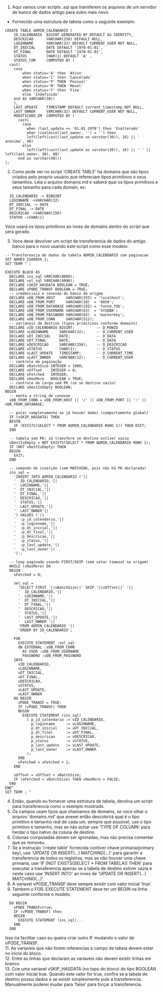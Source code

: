 
1. Aqui vamos criar scripts .sql que transferem os arquivos de um servidor de banco de dados antigo para outro mais novo.
* Fornecido uma estrutura de tabela como o seguinte exemplo:
```
CREATE TABLE ADMIN_CALENDARIO (
    ID_CALENDARIO  BIGINT GENERATED BY DEFAULT AS IDENTITY,
    DESCRICAO      VARCHAR(250) DEFAULT NULL,
    LOGINNAME      VARCHAR(32) DEFAULT CURRENT_USER NOT NULL,
    DT_INICIAL     DATE DEFAULT '1970-01-01',
    DT_FINAL       DATE DEFAULT '1970-01-01',
    STATUS         CHAR(1) DEFAULT 'A' ,
    STATUS_COM     COMPUTED BY (
  cast(
    case
        when status='A' then 'Ativo'
        when status='C' then 'Cancelado'
        when status='P' THEN 'Pessoal'
        when status='M' THEN 'Movel'
        when status='F' then 'Fixo'
        else 'Indefinido'
    end AS VARCHAR(30))
    ),
    LAST_UPDATE    TIMESTAMP DEFAULT current_timestamp NOT NULL,
    LAST_OWNER     VARCHAR(32) DEFAULT CURRENT_USER NOT NULL,
    MODIFICADO_EM  COMPUTED BY (
      cast(
        case
          when (last_update <= '01.01.1970') then 'Inalterado'
          when (coalesce(last_owner, '') = '') then
          left(left(cast(last_update as varchar(30)), 16) || ' anonimo', 40)
        else
          left(left(cast(last_update as varchar(30)), 16) || ' ' || left(last_owner, 30), 40)
      end as varchar(40)))
);
```

2. Como pode ver no script 'CREATE TABLE' há domains que são tipos criados pelo proprio usuário que refereciam tipos primitivos e seus tamanhos. Leia o arquivo domains.md e saberá qual os tipos primitivos e seus tamanho para cada domain, ex:  
```
  ID_CALENDARIO -> BINGINT
  LOGINNAME ->VARCHAR(32)
  DT_INICIAL -> DATE
  DT_FINAL -> DATE
  DESCRICAO ->VARCHAR(250)
  STATUS ->CHAR(1)
```  
Voce usará os tipos primitivos ao inves de domains dentro do script que será gerado.   

3. Voce deve devolver um script de transferencia de dados do antigo banco para o novo usando este script como esse modelo:  
```
-- Transferencia de dados da tabela ADMIN_CALENDARIO com paginacao  
SET NAMES ISO8859_1;  
SET TERM ^ ;  

EXECUTE BLOCK AS
  DECLARE ins_sql VARCHAR(8000);
  DECLARE sel_sql VARCHAR(4096);
  DECLARE vSKIP_HASDATA BOOLEAN = TRUE;
  DECLARE vPODE_TRANSF BOOLEAN = TRUE;
  -- credenciais e conexão do banco de origem
  DECLARE vDB_FROM_HOST     VARCHAR(255) = 'localhost';
  DECLARE vDB_FROM_PORT     VARCHAR(10)  = '8050';
  DECLARE vDB_FROM_DATABASE VARCHAR(255) = 'fonte.fdb';
  DECLARE vDB_FROM_USERNAME VARCHAR(63)  = 'SYSDBA';
  DECLARE vDB_FROM_PASSWORD VARCHAR(63)  = 'masterkey';
  DECLARE vDB_FROM_CONN     VARCHAR(512);
  -- variáveis de destino (tipos primitivos conforme domains)
  DECLARE vID_CALENDARIO BIGINT;          -- D_ROWID
  DECLARE vLOGINNAME     VARCHAR(32);     -- D_CURRENT_USER
  DECLARE vDT_INICIAL    DATE;            -- D_DATA
  DECLARE vDT_FINAL      DATE;            -- D_DATA
  DECLARE vDESCRICAO     VARCHAR(250);    -- D_DESCRICAO
  DECLARE vSTATUS        CHAR(1);         -- D_STATUS
  DECLARE vLAST_UPDATE   TIMESTAMP;       -- D_CURRENT_TIME
  DECLARE vLAST_OWNER    VARCHAR(32);     -- D_CURRENT_USER
  -- controle de paginação
  DECLARE vBatchSize INTEGER = 1000;
  DECLARE vOffset    INTEGER = 0;
  DECLARE vFetched   INTEGER;
  DECLARE vHasMore   BOOLEAN = TRUE;
  -- controle de carga sem PK (só se destino vazio)
  DECLARE vDestIsEmpty BOOLEAN;
BEGIN
  -- monta a string de conexao
  vDB_FROM_CONN = vDB_FROM_HOST || '/' || vDB_FROM_PORT || ':' || vDB_FROM_DATABASE;

  -- pular completamente se já houver dados (comportamento global)
  IF (vSKIP_HASDATA) THEN
  BEGIN
    IF (EXISTS(SELECT * FROM ADMIN_CALENDARIO ROWS 1)) THEN EXIT;
  END

  -- tabela sem PK: só transfere se destino estiver vazio
  vDestIsEmpty = NOT EXISTS(SELECT * FROM ADMIN_CALENDARIO ROWS 1);
  IF (NOT vDestIsEmpty) THEN
  BEGIN
    EXIT;
  END

  -- comando de inserção (sem MATCHING, pois não há PK declarada)
  ins_sql =
    'INSERT INTO ADMIN_CALENDARIO ('||
    '  ID_CALENDARIO,'||
    '  LOGINNAME,'||
    '  DT_INICIAL,'||
    '  DT_FINAL,'||
    '  DESCRICAO,'||
    '  STATUS,'||
    '  LAST_UPDATE,'||
    '  LAST_OWNER'||
    ') VALUES ('||
    '  :p_id_calendario,'||
    '  :p_loginname,'||
    '  :p_dt_inicial,'||
    '  :p_dt_final,'||
    '  :p_descricao,'||
    '  :p_status,'||
    '  :p_last_update,'||
    '  :p_last_owner'||
    ')';

  -- loop paginado usando FIRST/SKIP (sem setar timeout na origem)
  WHILE (vHasMore) DO
  BEGIN
    vFetched = 0;

    sel_sql =
      'SELECT FIRST '||vBatchSize||' SKIP '||vOffset||' '||
      '  ID_CALENDARIO,'||
      '  LOGINNAME,'||
      '  DT_INICIAL,'||
      '  DT_FINAL,'||
      '  DESCRICAO,'||
      '  STATUS,'||
      '  LAST_UPDATE,'||
      '  LAST_OWNER '||
      'FROM ADMIN_CALENDARIO '||
      'ORDER BY ID_CALENDARIO';

    FOR
      EXECUTE STATEMENT :sel_sql
      ON EXTERNAL :vDB_FROM_CONN
        AS USER :vDB_FROM_USERNAME
        PASSWORD :vDB_FROM_PASSWORD
    INTO
      vID_CALENDARIO,
      vLOGINNAME,
      vDT_INICIAL,
      vDT_FINAL,
      vDESCRICAO,
      vSTATUS,
      vLAST_UPDATE,
      vLAST_OWNER
    DO BEGIN
      vPODE_TRANSF = TRUE;
      IF (vPODE_TRANSF) THEN
      BEGIN
        EXECUTE STATEMENT (ins_sql)
          ( p_id_calendario := vID_CALENDARIO,
            p_loginname     := vLOGINNAME,
            p_dt_inicial    := vDT_INICIAL,
            p_dt_final      := vDT_FINAL,
            p_descricao     := vDESCRICAO,
            p_status        := vSTATUS,
            p_last_update   := vLAST_UPDATE,
            p_last_owner    := vLAST_OWNER
          );
      END
      vFetched = vFetched + 1;
    END

    vOffset = vOffset + vBatchSize;
    IF (vFetched < vBatchSize) THEN vHasMore = FALSE;
  END
END^
SET TERM ; ^
```  

4. Então, quando eu fornecer uma estrutura de tabela, devolva um script para transferencia como o exemplo mostrado. 
5. Os campos usam tipos que chamamos de domains, se voce olhar o arquivo 'domains.md' que anexei então descobrirá qual é o tipo primitivo e tamanho real de cada um, sempre que possivel, use o tipo primitivo e tamanho, mas se não achar use 'TYPE OF COLUMN' para herdar o tipo nativo da coluna de destino.  
6. Colunas computadas devem ser ignoradas, mas não precisa comentar que as removeu.  
7. Se a instrução 'create table' fornecida contiver chave primaria(primary key), use 'UPDATE OR INSERT(...) MATCHING(...)' para garantir a transferencia de todos os registros, mas se não houver uma chave primaria, use  'IF (NOT EXISTS(SELECT * FROM TABELA)) THEN' para executar a transferencia apenas se a tabela de destino estiver vazia e neste caso use 'INSERT INTO' ao inves de 'UPDATE OR INSERT(...) MATCHING(...)'.  
8. A variavel vPODE_TRANSF deve sempre existir com valor inicial 'true'.   
9. Tambem o FOR..EXECUTE STATEMENT deve ter um BEGIN na linha seguinte conforme o modelo.
```   
  DO BEGIN
    vPODE_TRANSF=true;
    IF (vPODE_TRANSF) then
    BEGIN
      EXECUTE STATEMENT (ins_sql)...
    END
  END
```
Isso ira facilitar caso eu queira criar outro IF mudando o valor de vPODE_TRANSF.  
11. As variaveis que não forem referencias a campo de tabela devem estar no inicio do bloco.  
12. Entre as linhas que declaram as variaveis não devem existir linhas em branco.  
13. Crie uma variavel vSKIP_HASDATA (no topo do bloco) do tipo BOOLEAN com valor inicial true. Quando este valor for true, confira se a tabela de destino possui dados e se existir simplesmente pule a transferencia. Manualmente poderei mudar para 'false' para forçar a transferencia.  

